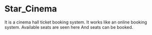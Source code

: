 # Star_Cinema
It is a cinema hall ticket booking system. It works like an online booking system. Available seats are seen here And seats can be booked. 
